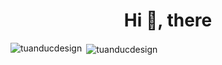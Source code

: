 <h1 align="center">Hi 👋, there</h1>
<p><img align="left" src="https://github-readme-stats.vercel.app/api/top-langs/?username=tuanducdesign&layout=compact" alt="tuanducdesign" /></p>
<p>&nbsp;<img align="center" src="https://github-readme-stats.vercel.app/api?username=tuanducdesign&show_icons=true" alt="tuanducdesign" /></p>